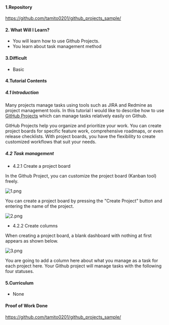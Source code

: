 #### 1.Repository
https://github.com/tamito0201/github_projects_sample/

#### 2. What Will I Learn?

- You will learn how to use Github Projects.
- You learn about task management method

#### 3.Difficult

- Basic

#### 4.Tutorial Contents
##### 4.1 Introduction

Many projects manage tasks using tools such as JIRA and Redmine as project management tools. In this tutorial I would like to describe how to use [GitHub Projects](https://help.github.com/categories/managing-your-work-on-github/) which can manage tasks relatively easily on Github.

GitHub Projects help you organize and prioritize your work. You can create project boards for specific feature work, comprehensive roadmaps, or even release checklists. With project boards, you have the flexibility to create customized workflows that suit your needs.

##### 4.2 Task management
- 4.2.1 Create a project board

In the Github Project, you can customize the project board (Kanban tool) freely.

![1.png](https://ipfs.busy.org/ipfs/QmXadgZgxX8Vc3RfmSdLvc46jxA9YyN6pE8oUa2Vyrf2xw)


You can create a project board by pressing the "Create Project" button and entering the name of the project.

![2.png](https://ipfs.busy.org/ipfs/QmPRA4wdnz1oRYy4u1FCsyfaVMWDgy85mmWNgyJMFyEuU9)

- 4.2.2 Create columns

When creating a project board, a blank dashboard with nothing at first appears as shown below.

![3.png](https://ipfs.busy.org/ipfs/QmT2DrnpafS5UEAftJqEvSwMbBYnyveeYAcz1fyqYrRcnR)

You are going to add a column here about what you manage as a task for each project here. Your Github project will manage tasks with the following four statuses.


#### 5.Curriculum
- None

#### Proof of Work Done
https://github.com/tamito0201/github_projects_sample/


